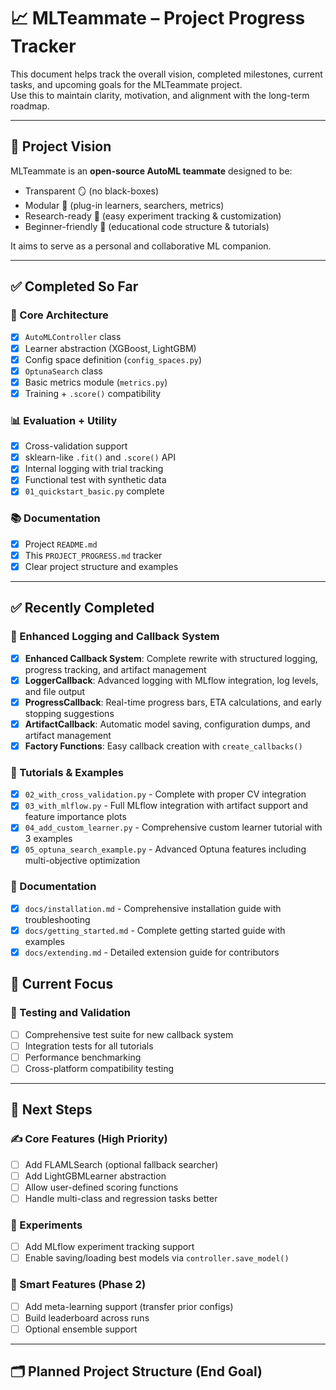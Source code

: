 # 📈 MLTeammate – Project Progress Tracker

This document helps track the overall vision, completed milestones, current tasks, and upcoming goals for the MLTeammate project.  
Use this to maintain clarity, motivation, and alignment with the long-term roadmap.

---

## 🧩 Project Vision

MLTeammate is an **open-source AutoML teammate** designed to be:

- Transparent 🪞 (no black-boxes)
- Modular 🧱 (plug-in learners, searchers, metrics)
- Research-ready 🧪 (easy experiment tracking & customization)
- Beginner-friendly 🚀 (educational code structure & tutorials)

It aims to serve as a personal and collaborative ML companion.

---

## ✅ Completed So Far

### 🔧 Core Architecture
- [x] `AutoMLController` class
- [x] Learner abstraction (XGBoost, LightGBM)
- [x] Config space definition (`config_spaces.py`)
- [x] `OptunaSearch` class
- [x] Basic metrics module (`metrics.py`)
- [x] Training + `.score()` compatibility

### 📊 Evaluation + Utility
- [x] Cross-validation support
- [x] sklearn-like `.fit()` and `.score()` API
- [x] Internal logging with trial tracking
- [x] Functional test with synthetic data
- [x] `01_quickstart_basic.py` complete

### 📚 Documentation
- [x] Project `README.md`
- [x] This `PROJECT_PROGRESS.md` tracker
- [x] Clear project structure and examples

---

## ✅ Recently Completed

### 🧪 Enhanced Logging and Callback System
- [x] **Enhanced Callback System**: Complete rewrite with structured logging, progress tracking, and artifact management
- [x] **LoggerCallback**: Advanced logging with MLflow integration, log levels, and file output
- [x] **ProgressCallback**: Real-time progress bars, ETA calculations, and early stopping suggestions
- [x] **ArtifactCallback**: Automatic model saving, configuration dumps, and artifact management
- [x] **Factory Functions**: Easy callback creation with `create_callbacks()`

### 🧪 Tutorials & Examples
- [x] `02_with_cross_validation.py` - Complete with proper CV integration
- [x] `03_with_mlflow.py` - Full MLflow integration with artifact support and feature importance plots
- [x] `04_add_custom_learner.py` - Comprehensive custom learner tutorial with 3 examples
- [x] `05_optuna_search_example.py` - Advanced Optuna features including multi-objective optimization

### 📁 Documentation
- [x] `docs/installation.md` - Comprehensive installation guide with troubleshooting
- [x] `docs/getting_started.md` - Complete getting started guide with examples
- [x] `docs/extending.md` - Detailed extension guide for contributors

## 🔄 Current Focus

### 🧪 Testing and Validation
- [ ] Comprehensive test suite for new callback system
- [ ] Integration tests for all tutorials
- [ ] Performance benchmarking
- [ ] Cross-platform compatibility testing

---

## 📌 Next Steps

### ✍️ Core Features (High Priority)
- [ ] Add FLAMLSearch (optional fallback searcher)
- [ ] Add LightGBMLearner abstraction
- [ ] Allow user-defined scoring functions
- [ ] Handle multi-class and regression tasks better

### 🧪 Experiments
- [ ] Add MLflow experiment tracking support
- [ ] Enable saving/loading best models via `controller.save_model()`  

### 🧠 Smart Features (Phase 2)
- [ ] Add meta-learning support (transfer prior configs)
- [ ] Build leaderboard across runs
- [ ] Optional ensemble support

---

## 🗂️ Planned Project Structure (End Goal)

